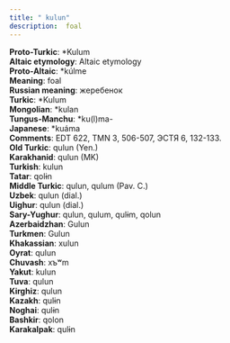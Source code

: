 ```yaml
---
title: " kulun"
description:  foal
---
```


<strong>Proto-Turkic</strong>:  *Kulum<br>
<strong>Altaic etymology</strong>:  Altaic etymology<br>
<strong> Proto-Altaic</strong>:  *kúlme<br>
<strong>Meaning</strong>:  foal<br>
<strong>Russian meaning</strong>:  жеребенок<br>
<strong>Turkic</strong>:  *Kulum<br>
<strong>Mongolian</strong>:  *kulan<br>
<strong>Tungus-Manchu</strong>:  *ku(l)ma-<br>
<strong>Japanese</strong>:  *kuáma<br>
<strong>Comments</strong>:  EDT 622, TMN 3, 506-507, ЭСТЯ 6, 132-133.<br>
<strong>Old Turkic</strong>:  qulun (Yen.)<br>
<strong>Karakhanid</strong>:  qulun (MK)<br>
<strong>Turkish</strong>:  kulun<br>
<strong>Tatar</strong>:  qolɨn<br>
<strong>Middle Turkic</strong>:  qulun, qulum (Pav. C.)<br>
<strong>Uzbek</strong>:  qulun (dial.)<br>
<strong>Uighur</strong>:  qulun (dial.)<br>
<strong>Sary-Yughur</strong>:  qulun, qulum, qulɨm, qolun<br>
<strong>Azerbaidzhan</strong>:  Gulun<br>
<strong>Turkmen</strong>:  Gulun<br>
<strong>Khakassian</strong>:  xulun<br>
<strong>Oyrat</strong>:  qulun<br>
<strong>Chuvash</strong>:  xъʷm<br>
<strong>Yakut</strong>:  kulun<br>
<strong>Tuva</strong>:  qulun<br>
<strong>Kirghiz</strong>:  qulun<br>
<strong>Kazakh</strong>:  qulɨn<br>
<strong>Noghai</strong>:  qulɨn<br>
<strong>Bashkir</strong>:  qolon<br>
<strong>Karakalpak</strong>:  qulɨn<br>


